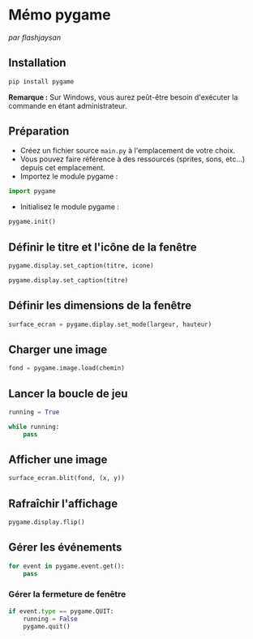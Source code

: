 # Mémo pygame

*par flashjaysan*

## Installation

```python
pip install pygame
```

**Remarque :** Sur Windows, vous aurez peût-être besoin d'exécuter la commande en étant administrateur.

## Préparation

- Créez un fichier source `main.py` à l'emplacement de votre choix.
- Vous pouvez faire référence à des ressources (sprites, sons, etc...) depuis cet emplacement.
- Importez le module pygame :

```python
import pygame
```

- Initialisez le module pygame :

```python
pygame.init()
```

## Définir le titre et l'icône de la fenêtre

```python
pygame.display.set_caption(titre, icone)
```

```python
pygame.display.set_caption(titre)
```

## Définir les dimensions de la fenêtre

```python
surface_ecran = pygame.diplay.set_mode(largeur, hauteur)
```

## Charger une image

```python
fond = pygame.image.load(chemin)
```

## Lancer la boucle de jeu

```python
running = True

while running:
    pass
```

## Afficher une image

```python
surface_ecran.blit(fond, (x, y))
```

## Rafraîchir l'affichage

```python
pygame.display.flip()
```

## Gérer les événements

```python
for event in pygame.event.get():
    pass
```

### Gérer la fermeture de fenêtre

```python
if event.type == pygame.QUIT:
    running = False
    pygame.quit()
```

```python

```

```python

```

```python

```

```python

```

```python

```

```python

```

```python

```

```python

```

```python

```

```python

```

```python

```

```python

```

```python

```

```python

```

```python

```

```python

```



